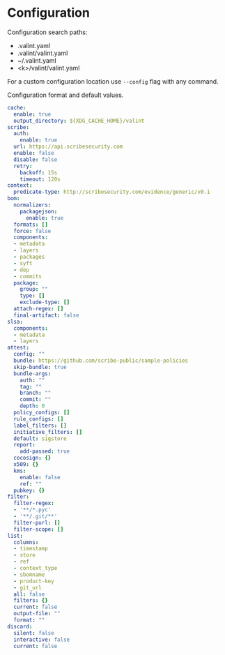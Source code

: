 # Configuration 

Configuration search paths:

- .valint.yaml
- .valint/valint.yaml
- ~/.valint.yaml
- \<k\>/valint/valint.yaml

For a custom configuration location use `--config` flag with any command.

Configuration format and default values.

```yaml
cache:
  enable: true
  output_directory: ${XDG_CACHE_HOME}/valint
scribe:
  auth:
    enable: true
  url: https://api.scribesecurity.com
  enable: false
  disable: false
  retry:
    backoff: 15s
    timeout: 120s
context:
  predicate-type: http://scribesecurity.com/evidence/generic/v0.1
bom:
  normalizers:
    packagejson:
      enable: true
  formats: []
  force: false
  components:
  - metadata
  - layers
  - packages
  - syft
  - dep
  - commits
  package:
    group: ""
    type: []
    exclude-type: []
  attach-regex: []
  final-artifact: false
slsa:
  components:
  - metadata
  - layers
attest:
  config: ""
  bundle: https://github.com/scribe-public/sample-policies
  skip-bundle: true
  bundle-args:
    auth: ""
    tag: ""
    branch: ""
    commit: ""
    depth: 0
  policy_configs: []
  rule_configs: []
  label_filters: []
  initiative_filters: []
  default: sigstore
  report:
    add-passed: true
  cocosign: {}
  x509: {}
  kms:
    enable: false
    ref: ""
  pubkey: {}
filter:
  filter-regex:
  - '**/*.pyc'
  - '**/.git/**'
  filter-purl: []
  filter-scope: []
list:
  columns:
  - timestamp
  - store
  - ref
  - context_type
  - sbomname
  - product-key
  - git_url
  all: false
  filters: {}
  current: false
  output-file: ""
  format: ""
discard:
  silent: false
  interactive: false
  current: false
```
